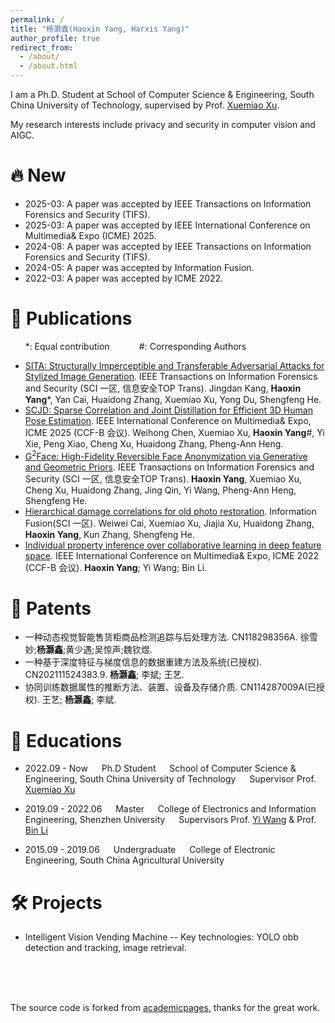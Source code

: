 ```yaml
---
permalink: /
title: "杨灏鑫(Haoxin Yang, Harxis Yang)"
author_profile: true
redirect_from: 
  - /about/
  - /about.html
---
```


I am a Ph.D. Student at School of Computer Science & Engineering, South China University of Technology, supervised by Prof. [Xuemiao Xu](https://www2.scut.edu.cn/cs/2017/0629/c22284a328094/page.htm).

My research interests include privacy and security in computer vision and AIGC.

# 🔥 New
<span class='anchor' id='-news'></span>
* 2025-03: A paper was accepted by IEEE Transactions on Information Forensics and Security (TIFS).
* 2025-03: A paper was accepted by IEEE International Conference on Multimedia& Expo (ICME) 2025.
* 2024-08: A paper was accepted by IEEE Transactions on Information Forensics and Security (TIFS).
* 2024-05: A paper was accepted by Information Fusion.
* 2022-03: A paper was accepted by ICME 2022.



# 📝 Publications
<span class='anchor' id='-publications'></span>
 &nbsp;&nbsp;&nbsp;&nbsp;&nbsp;&nbsp;*: Equal contribution &nbsp;&nbsp;&nbsp;&nbsp;&nbsp;&nbsp;&nbsp;&nbsp;&nbsp;&nbsp; #: Corresponding Authors
* [SITA: Structurally Imperceptible and Transferable Adversarial Attacks for Stylized Image Generation](https://xxx). IEEE Transactions on Information Forensics and Security (SCI 一区, 信息安全TOP Trans). Jingdan Kang, **Haoxin Yang***, Yan Cai, Huaidong Zhang, Xuemiao Xu, Yong Du, Shengfeng He.
* [SCJD: Sparse Correlation and Joint Distillation for Efficient 3D Human Pose Estimation](https://arxiv.org/abs/2503.14097). IEEE International Conference on Multimedia& Expo, ICME 2025 (CCF-B 会议). Weihong Chen, Xuemiao Xu, **Haoxin Yang**#, Yi Xie, Peng Xiao, Cheng Xu, Huaidong Zhang, Pheng-Ann Heng.
* [G<sup>2</sup>Face: High-Fidelity Reversible Face Anonymization via Generative and Geometric Priors](https://arxiv.org/abs/2408.09458). IEEE Transactions on Information Forensics and Security (SCI 一区, 信息安全TOP Trans). **Haoxin Yang**, Xuemiao Xu, Cheng Xu, Huaidong Zhang, Jing Qin, Yi Wang, Pheng-Ann Heng, Shengfeng He.
* [Hierarchical damage correlations for old photo restoration](https://www.sciencedirect.com/science/article/pii/S1566253524001180). Information Fusion(SCI 一区). Weiwei Cai, Xuemiao Xu, Jiajia Xu, Huaidong Zhang, **Haoxin Yang**, Kun Zhang, Shengfeng He.
* [Individual property inference over collaborative learning in deep feature space](https://ieeexplore.ieee.org/document/9859857). IEEE International Conference on Multimedia& Expo, ICME 2022 (CCF-B 会议). **Haoxin Yang**; Yi Wang; Bin Li.


# 🧾 Patents
* 一种动态视觉智能售货柜商品检测追踪与后处理方法. CN118298356A. 徐雪妙;**杨灏鑫**;黄少遇;吴惊声;魏钦煜.
* 一种基于深度特征与梯度信息的数据重建方法及系统(已授权). CN202111524383.9. **杨灏鑫**; 李斌; 王艺.
* 协同训练数据属性的推断方法、装置、设备及存储介质. CN114287009A(已授权). 王艺; **杨灏鑫**; 李斌.



# 📕 Educations
<span class='anchor' id='-education'></span>
* 2022.09 - Now 
&emsp; Ph.D Student
&emsp; School of Computer Science & Engineering, South China University of Technology
&emsp; Supervisor Prof. [Xuemiao Xu](https://www2.scut.edu.cn/cs/2017/0629/c22284a328094/page.htm)

* 2019.09 - 2022.06 
&emsp; Master
&emsp; College of Electronics and Information Engineering, Shenzhen University
&emsp; Supervisors Prof. [Yi Wang](https://scholar.google.com/citations?user=hYVi3vIAAAAJ&hl=zh-CN&oi=ao) & Prof. [Bin Li](https://scholar.google.com/citations?user=hYVi3vIAAAAJ&hl=zh-CN&oi=ao)

* 2015.09 - 2019.06 
&emsp; Undergraduate
&emsp; College of Electronic Engineering, South China Agricultural University

# 🛠️ Projects
<span class='anchor' id='-projects'></span>
* Intelligent Vision Vending Machine -- Key technologies: YOLO obb detection and tracking, image retrieval.


<br/>

<br/>

<br/>

The source code is forked from [academicpages](https://github.com/academicpages/academicpages.github.io), thanks for the great work.